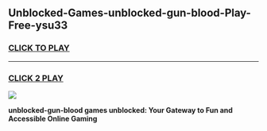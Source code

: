 
## Unblocked-Games-unblocked-gun-blood-Play-Free-ysu33
<h3>
<a href="https://premium76.site?title=unblocked-gun-blood&ref=09A">CLICK TO PLAY</a></h3>
<hr>

<h3>
<a href="https://premium76.site?title=unblocked-gun-blood&ref=09A">CLICK 2 PLAY</a>
  
</h3>

<a href="https://premium76.site?title=unblocked-gun-blood&ref=09A"><img src="https://clearcache.store/games.png"></a>


**unblocked-gun-blood games unblocked: Your Gateway to Fun and Accessible Online Gaming**
